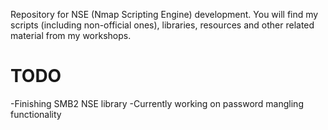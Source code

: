 Repository for NSE (Nmap Scripting Engine) development. You will find my scripts (including non-official ones), libraries, resources and other related material from my workshops. 

TODO
================
-Finishing SMB2 NSE library
-Currently working on password mangling functionality
